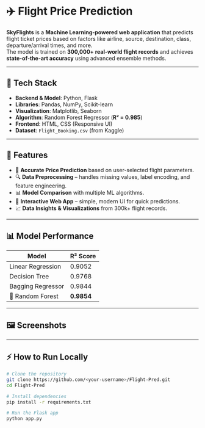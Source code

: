 # ✈️ Flight Price Prediction  

**SkyFlights** is a **Machine Learning-powered web application** that predicts flight ticket prices based on factors like airline, source, destination, class, departure/arrival times, and more.  
The model is trained on **300,000+ real-world flight records** and achieves **state-of-the-art accuracy** using advanced ensemble methods.  

---

## 🔧 **Tech Stack**  

- **Backend & Model**: Python, Flask  
- **Libraries**: Pandas, NumPy, Scikit-learn  
- **Visualization**: Matplotlib, Seaborn  
- **Algorithm**: Random Forest Regressor (**R² = 0.985**)  
- **Frontend**: HTML, CSS (Responsive UI)  
- **Dataset**: `Flight_Booking.csv` (from Kaggle)  

---

## 🚀 **Features**  
- 🎯 **Accurate Price Prediction** based on user-selected flight parameters.  
- 🔍 **Data Preprocessing** – handles missing values, label encoding, and feature engineering.  
- 📊 **Model Comparison** with multiple ML algorithms.  
- 🎨 **Interactive Web App** – simple, modern UI for quick predictions.  
- 📈 **Data Insights & Visualizations** from 300k+ flight records.  

---

## 📊 **Model Performance**  

| Model                | R² Score   |  
|---------------------|------------|  
| Linear Regression    | 0.9052     |  
| Decision Tree        | 0.9768     |  
| Bagging Regressor    | 0.9844     |  
| 🌟 Random Forest      | **0.9854** |  

---

## 🖼 **Screenshots**  


---

## ⚡ **How to Run Locally**  
```bash
# Clone the repository
git clone https://github.com/<your-username>/Flight-Pred.git
cd Flight-Pred

# Install dependencies
pip install -r requirements.txt

# Run the Flask app
python app.py
